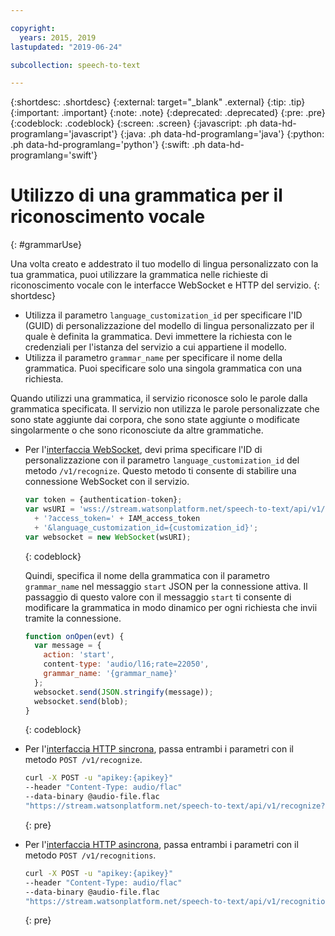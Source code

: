 ```yaml
---

copyright:
  years: 2015, 2019
lastupdated: "2019-06-24"

subcollection: speech-to-text

---
```


{:shortdesc: .shortdesc}
{:external: target="_blank" .external}
{:tip: .tip}
{:important: .important}
{:note: .note}
{:deprecated: .deprecated}
{:pre: .pre}
{:codeblock: .codeblock}
{:screen: .screen}
{:javascript: .ph data-hd-programlang='javascript'}
{:java: .ph data-hd-programlang='java'}
{:python: .ph data-hd-programlang='python'}
{:swift: .ph data-hd-programlang='swift'}

# Utilizzo di una grammatica per il riconoscimento vocale
{: #grammarUse}

Una volta creato e addestrato il tuo modello di lingua personalizzato con la tua grammatica, puoi utilizzare la grammatica nelle richieste di riconoscimento vocale con le interfacce WebSocket e HTTP del servizio.
{: shortdesc}

-   Utilizza il parametro `language_customization_id` per specificare l'ID (GUID) di personalizzazione del modello di lingua personalizzato per il quale è definita la grammatica. Devi immettere la richiesta con le credenziali per l'istanza del servizio a cui appartiene il modello.
-   Utilizza il parametro `grammar_name` per specificare il nome della grammatica. Puoi specificare solo una singola grammatica con una richiesta.

Quando utilizzi una grammatica, il servizio riconosce solo le parole dalla grammatica specificata. Il servizio non utilizza le parole personalizzate che sono state aggiunte dai corpora, che sono state aggiunte o modificate singolarmente o che sono riconosciute da altre grammatiche.

-   Per l'[interfaccia WebSocket](/docs/services/speech-to-text?topic=speech-to-text-websockets), devi prima specificare l'ID di personalizzazione con il parametro `language_customization_id` del metodo `/v1/recognize`. Questo metodo ti consente di stabilire una connessione WebSocket con il servizio.

    ```javascript
    var token = {authentication-token};
    var wsURI = 'wss://stream.watsonplatform.net/speech-to-text/api/v1/recognize'
      + '?access_token=' + IAM_access_token
      + '&language_customization_id={customization_id}';
    var websocket = new WebSocket(wsURI);
    ```
    {: codeblock}

    Quindi, specifica il nome della grammatica con il parametro `grammar_name` nel messaggio `start` JSON per la connessione attiva. Il passaggio di questo valore con il messaggio `start` ti consente di modificare la grammatica in modo dinamico per ogni richiesta che invii tramite la connessione.

    ```javascript
    function onOpen(evt) {
      var message = {
        action: 'start',
        content-type: 'audio/l16;rate=22050',
        grammar_name: '{grammar_name}'
      };
      websocket.send(JSON.stringify(message));
      websocket.send(blob);
    }
    ```
    {: codeblock}
-   Per l'[interfaccia HTTP sincrona](/docs/services/speech-to-text?topic=speech-to-text-http), passa entrambi i parametri con il metodo `POST /v1/recognize`.

    ```bash
    curl -X POST -u "apikey:{apikey}"
    --header "Content-Type: audio/flac"
    --data-binary @audio-file.flac
    "https://stream.watsonplatform.net/speech-to-text/api/v1/recognize?language_customization_id={customization_id}&grammar_name={grammar_name}"
    ```
    {: pre}
-   Per l'[interfaccia HTTP asincrona](/docs/services/speech-to-text?topic=speech-to-text-async), passa entrambi i parametri con il metodo `POST /v1/recognitions`.

    ```bash
    curl -X POST -u "apikey:{apikey}"
    --header "Content-Type: audio/flac"
    --data-binary @audio-file.flac
    "https://stream.watsonplatform.net/speech-to-text/api/v1/recognitions?language_customization_id={customization_id}&grammar_name={grammar_name}"
    ```
    {: pre}
